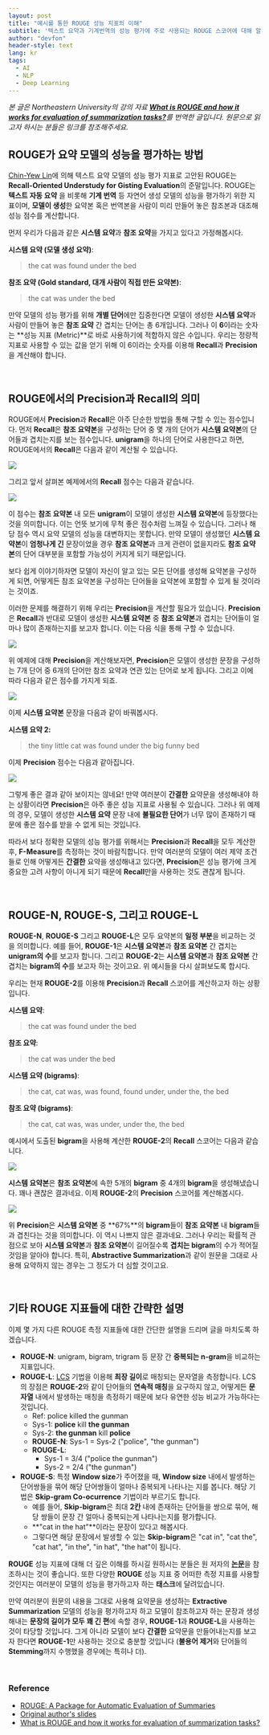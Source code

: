 ```yaml
---
layout: post
title: "예시를 통한 ROUGE 성능 지표의 이해"
subtitle: '텍스트 요약과 기계번역의 성능 평가에 주로 사용되는 ROUGE 스코어에 대해 알아보자'
author: "devfon"
header-style: text
lang: kr
tags:
  - AI
  - NLP
  - Deep Learning
---
```


_본 글은 Northeastern University의 강의 자료 [**What is ROUGE and how it works for evaluation of
summarization tasks?**](http://www.ccs.neu.edu/home/vip/teach/DMcourse/5_topicmodel_summ/notes_slides/What-is-ROUGE.pdf)를 번역한 글입니다. 원문으로 읽고자 하시는 분들은 링크를 참조해주세요._


## ROUGE가 요약 모델의 성능을 평가하는 방법
[Chin-Yew Lin](https://scholar.google.com/citations?user=cDF07aYAAAAJ&hl=en)에 의해 텍스트 요약 모델의 성능 평가 지표로 고안된 ROUGE는 **Recall-Oriented Understudy for Gisting Evaluation**의 준말입니다. ROUGE는 **텍스트 자동 요약** 을 비롯해 **기계 번역** 등 자연어 생성 모델의 성능을 평가하기 위한 지표이며, **모델이 생성**한 요약본 혹은 번역본을 사람이 미리 만들어 놓은 참조본과 대조해 성능 점수를 계산합니다. 

먼저 우리가 다음과 같은 **시스템 요약**과 **참조 요약**을 가지고 있다고 가정해봅시다.

**시스템 요약 (모델 생성 요약)**:
> the cat was found under the bed

**참조 요약 (Gold standard, 대개 사람이 직접 만든 요약본)**:
> the cat was under the bed

만약 모델의 성능 평가를 위해 **개별 단어**에만 집중한다면 모델이 생성한 **시스템 요약**과 사람이 만들어 놓은 **참조 요약** 간 겹치는 단어는 총 6개입니다. 그러나 이 **6**이라는 숫자는 **성능 지표 (Metric)**로 바로 사용하기에 적합하지 않은 수입니다. 우리는 정량적 지표로 사용할 수 있는 값을 얻기 위해 이 6이라는 숫자를 이용해 **Recall**과 **Precision**을 계산해야 합니다.

<br/>

## ROUGE에서의 Precision과 Recall의 의미
ROUGE에서 **Precision**과 **Recall**은 아주 단순한 방법을 통해 구할 수 있는 점수입니다. 먼저 **Recall**은 **참조 요약본**을 구성하는 단어 중 몇 개의 단어가 **시스템 요약본**의 단어들과 겹치는지를 보는 점수입니다. **unigram**을 하나의 단어로 사용한다고 하면, ROUGE에서의 **Recall**은 다음과 같이 계산될 수 있습니다.

![](/img/in-post/equation1.png)

그리고 앞서 살펴본 예제에서의 **Recall** 점수는 다음과 같습니다.

![](/img/in-post/equation2.png)

이 점수는 **참조 요약본** 내 모든 **unigram**이 모델이 생성한 **시스템 요약본**에 등장했다는 것을 의미합니다. 이는 언뜻 보기에 무척 좋은 점수처럼 느껴질 수 있습니다. 그러나 해당 점수 역시 요약 모델의 성능을 대변하지는 못합니다. 만약 모델이 생성했던 **시스템 요약본**이 **엄청나게 긴** 문장이었을 경우 **참조 요약본**과 크게 관련이 없을지라도 **참조 요약본**의 단어 대부분을 포함할 가능성이 커지게 되기 때문입니다.

보다 쉽게 이야기하자면 모델이 자신이 알고 있는 모든 단어를 생성해 요약본을 구성하게 되면, 어떻게든 참조 요약본을 구성하는 단어들을 요약본에 포함할 수 있게 될 것이라는 것이죠.

이러한 문제를 해결하기 위해 우리는 **Precision**을 계산할 필요가 있습니다. **Precision**은 **Recall**과 반대로 모델이 생성한 **시스템 요약본** 중 **참조 요약본**과 겹치는 단어들이 얼마나 많이 존재하는지를 보고자 합니다. 이는 다음 식을 통해 구할 수 있습니다.

![](/img/in-post/equation3.png)

위 예제에 대해 **Precision**을 계산해보자면, **Precision**은 모델이 생성한 문장을 구성하는 7개 단어 중 6개의 단어만 참조 요약과 연관 있는 단어로 보게 됩니다. 그리고 이에 따라 다음과 같은 점수를 가지게 되죠.

![](/img/in-post/equation4.png)

이제 **시스템 요약본** 문장을 다음과 같이 바꿔봅시다.

**시스템 요약 2:**
> the tiny little cat was found under the big funny bed

이제 **Precision** 점수는 다음과 같아집니다.

![](/img/in-post/equation5.png)

그렇게 좋은 결과 같아 보이지는 않네요! 만약 여러분이 **간결한** 요약문을 생성해내야 하는 상황이라면 **Precision**은 아주 좋은 성능 지표로 사용될 수 있습니다. 그러나 위 예제의 경우, 모델이 생성한 **시스템 요약** 문장 내에 **불필요한 단어**가 너무 많이 존재하기 때문에 좋은 점수를 받을 수 없게 되는 것입니다.

따라서 보다 정확한 모델의 성능 평가를 위해서는 **Precision**과 **Recall**을 모두 계산한 후, **F-Measure**를 측정하는 것이 바람직합니다. 만약 여러분의 모델이 여러 제약 조건들로 인해 어떻게든 **간결한** 요약을 생성해내고 있다면, **Precision**은 성능 평가에 크게 중요한 고려 사항이 아니게 되기 때문에 **Recall**만을 사용하는 것도 괜찮게 됩니다.

<br/>

## ROUGE-N, ROUGE-S, 그리고 ROUGE-L
**ROUGE-N**, **ROUGE-S** 그리고 **ROUGE-L**은 모두 요약본의 **일정 부분**을 비교하는 것을 의미합니다. 예를 들어, **ROUGE-1**은 **시스템 요약본**과 **참조 요약본** 간 겹치는 **unigram의 수**를 보고자 합니다. 그리고 **ROUGE-2**는 **시스템 요약본**과 **참조 요약본** 간 겹치는 **bigram의 수**를 보고자 하는 것이고요. 위 예시들을 다시 살펴보도록 합시다.

우리는 현재 **ROUGE-2**를 이용해 **Precision**과 **Recall** 스코어를 계산하고자 하는 상황입니다.

**시스템 요약**:
> the cat was found under the bed

**참조 요약**:
> the cat was under the bed

**시스템 요약 (bigrams)**:
> the cat, cat was, was found, found under, under the, the bed

**참조 요약 (bigrams)**:
> the cat, cat was, was under, under the, the bed


예시에서 도출된 **bigram**을 사용해 계산한 **ROUGE-2**의 **Recall** 스코어는 다음과 같습니다.

![](/img/in-post/equation6.png)

**시스템 요약본**은 **참조 요약본**에 속한 5개의 **bigram** 중 4개의 **bigram**을 생성해냈습니다. 꽤나 괜찮은 결과네요. 이제 **ROUGE-2**의 **Precision** 스코어를 계산해봅시다.

![](/img/in-post/equation7.png)

위 **Precision**은 **시스템 요약본** 중 **67%**의 **bigram**들이 **참조 요약본** 내 **bigram**들과 겹친다는 것을 의미합니다. 이 역시 나쁘지 않은 결과네요. 그러나 우리는 확률적 관점으로 보아 **시스템 요약본**과 **참조 요약본**이 길어질수록 **겹치는 bigram**의 수가 적어질 것임을 알아야 합니다. 특히, **Abstractive Summarization**과 같이 원문을 그대로 사용해 요약하지 않는 경우는 그 정도가 더 심할 것이고요.

<br/>

## 기타 ROUGE 지표들에 대한 간략한 설명
이제 몇 가지 다른 ROUGE 측정 지표들에 대한 간단한 설명을 드리며 글을 마치도록 하겠습니다.

- **ROUGE-N**: unigram, bigram, trigram 등 문장 간 **중복되는 n-gram**을 비교하는 지표입니다.
- **ROUGE-L**: [LCS](https://en.wikipedia.org/wiki/Longest_common_subsequence_problem) 기법을 이용해 **최장 길이**로 매칭되는 문자열을 측정합니다. LCS의 장점은 **ROUGE-2**와 같이 단어들의 **연속적 매칭**을 요구하지 않고, 어떻게든 **문자열** 내에서 발생하는 매칭을 측정하기 때문에 보다 유연한 성능 비교가 가능하다는 것입니다.
	- Ref: police killed the gunman
	- Sys-1: **police** kill **the gunman**
	- Sys-2: **the gunman** kill **police**
	- **ROUGE-N**: Sys-1 = Sys-2 ("police", "the gunman")
	- **ROUGE-L**:
		- Sys-1 = 3/4 ("police the gunman")
		- Sys-2 = 2/4 ("the gunman")
- **ROUGE-S**: 특정 **Window size**가 주어졌을 때, **Window size** 내에서 발생하는 단어쌍들을 묶어 해당 단어쌍들이 얼마나 중복되게 나타나는 지를 봅니다. 해당 기법은 **Skip-gram Co-ocurrence** 기법이라 부르기도 합니다. 
	- 예를 들어, **Skip-bigram**은 최대 **2칸** 내에 존재하는 단어들을 쌍으로 묶어, 해당 쌍들이 문장 간 얼마나 중복되는게 나타나는지를 평가합니다. 
	- **"cat in the hat"**이라는 문장이 있다고 해봅시다. 
	- 그렇다면 해당 문장에서 발생할 수 있는 **Skip-bigram**은 "cat in", "cat the", "cat hat", "in the", "in hat", "the hat"이 됩니다.

**ROUGE** 성능 지표에 대해 더 깊은 이해를 하시길 원하시는 분들은 원 저자의 [**논문**](https://www.aclweb.org/anthology/W04-1013/)을 참조하시는 것이 좋습니다. 또한 다양한 **ROUGE** 성능 지표 중 어떠한 측정 지표를 사용할 것인지는 여러분이 모델의 성능을 평가하고자 하는 **태스크**에 달려있습니다. 

만약 여러분이 원문의 내용을 그대로 사용해 요약문을 생성하는 **Extractive Summarization** 모델의 성능을 평가하고자 하고 모델이 참조하고자 하는 문장과 생성해내는 **문장의 길이가 모두 꽤 긴 편**에 속할 경우, **ROUGE-1**과 **ROUGE-L**을 사용하는 것이 타당할 것입니다. 그게 아니라 모델이 보다 **간결한** 요약문을 만들어내는지를 보고자 한다면 **ROUGE-1**만 사용하는 것으로 충분할 것입니다 (**불용어 제거**와 단어들의 **Stemming**까지 수행했을 경우에는 특히나 더).

<br/>

### Reference
- [ROUGE: A Package for Automatic Evaluation of Summaries](https://www.aclweb.org/anthology/W04-1013/)
- [Original author's slides](https://pdfs.semanticscholar.org/60b0/5f32c32519a809f21642ef1eb3eaf3848008.pdf)
- [What is ROUGE and how it works for evaluation of
summarization tasks?](http://www.ccs.neu.edu/home/vip/teach/DMcourse/5_topicmodel_summ/notes_slides/What-is-ROUGE.pdf)